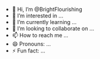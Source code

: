 - 👋 Hi, I’m @BrightFlourishing
- 👀 I’m interested in ...
- 🌱 I’m currently learning ...
- 💞️ I’m looking to collaborate on ...
- 📫 How to reach me ...
- 😄 Pronouns: ...
- ⚡ Fun fact: ...

<!---
BrightFlourishing/BrightFlourishing is a ✨ special ✨ repository because its `README.md` (this file) appears on your GitHub profile.
You can click the Preview link to take a look at your changes.
--->
